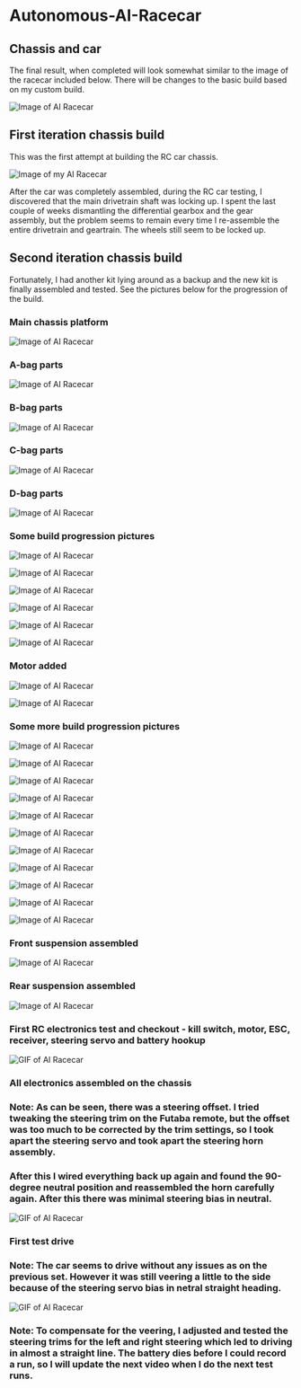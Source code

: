 # Autonomous-AI-Racecar

## Chassis and car ##

The final result, when completed will look somewhat similar to the image of the racecar included below. There will be changes to the basic build based on my custom build.

![Image of AI Racecar](https://github.com/Vthehusky/Autonomous-AI-Racecar/blob/main/Images/1_old.jpeg)

## First iteration chassis build ##

This was the first attempt at building the RC car chassis.

![Image of my AI Racecar](https://github.com/Vthehusky/Autonomous-AI-Racecar/blob/main/Images/77_old.jpeg)

After the car was completely assembled, during the RC car testing, I discovered that the main drivetrain shaft was locking up. I spent the last couple of weeks dismantling the differential gearbox and the gear assembly, but the problem seems to remain every time I re-assemble the entire drivetrain and geartrain. The wheels still seem to be locked up.

## Second iteration chassis build ##

Fortunately, I had another kit lying around as a backup and the new kit is finally assembled and tested. See the pictures below for the progression of the build.

### Main chassis platform ###
![Image of AI Racecar](https://github.com/Vthehusky/Autonomous-AI-Racecar/blob/main/Images/1_new.jpeg)

### A-bag parts ###
![Image of AI Racecar](https://github.com/Vthehusky/Autonomous-AI-Racecar/blob/main/Images/2_new.jpeg)

### B-bag parts ###
![Image of AI Racecar](https://github.com/Vthehusky/Autonomous-AI-Racecar/blob/main/Images/3_new.jpeg)

### C-bag parts ###
![Image of AI Racecar](https://github.com/Vthehusky/Autonomous-AI-Racecar/blob/main/Images/4_new.jpeg)

### D-bag parts ###
![Image of AI Racecar](https://github.com/Vthehusky/Autonomous-AI-Racecar/blob/main/Images/5_new.jpeg)

### Some build progression pictures ###
![Image of AI Racecar](https://github.com/Vthehusky/Autonomous-AI-Racecar/blob/main/Images/6_new.jpeg)

![Image of AI Racecar](https://github.com/Vthehusky/Autonomous-AI-Racecar/blob/main/Images/7_new.jpeg)

![Image of AI Racecar](https://github.com/Vthehusky/Autonomous-AI-Racecar/blob/main/Images/8_new.jpeg)

![Image of AI Racecar](https://github.com/Vthehusky/Autonomous-AI-Racecar/blob/main/Images/9_new.jpeg)

![Image of AI Racecar](https://github.com/Vthehusky/Autonomous-AI-Racecar/blob/main/Images/10_new.jpeg)

![Image of AI Racecar](https://github.com/Vthehusky/Autonomous-AI-Racecar/blob/main/Images/11_new.jpeg)

### Motor added ###
![Image of AI Racecar](https://github.com/Vthehusky/Autonomous-AI-Racecar/blob/main/Images/12_new.jpeg)

![Image of AI Racecar](https://github.com/Vthehusky/Autonomous-AI-Racecar/blob/main/Images/13_new.jpeg)

### Some more build progression pictures ###
![Image of AI Racecar](https://github.com/Vthehusky/Autonomous-AI-Racecar/blob/main/Images/14_new.jpeg)

![Image of AI Racecar](https://github.com/Vthehusky/Autonomous-AI-Racecar/blob/main/Images/15_new.jpeg)

![Image of AI Racecar](https://github.com/Vthehusky/Autonomous-AI-Racecar/blob/main/Images/16_new.jpeg)

![Image of AI Racecar](https://github.com/Vthehusky/Autonomous-AI-Racecar/blob/main/Images/17_new.jpeg)

![Image of AI Racecar](https://github.com/Vthehusky/Autonomous-AI-Racecar/blob/main/Images/18_new.jpeg)

![Image of AI Racecar](https://github.com/Vthehusky/Autonomous-AI-Racecar/blob/main/Images/19_new.jpeg)

![Image of AI Racecar](https://github.com/Vthehusky/Autonomous-AI-Racecar/blob/main/Images/20_new.jpeg)

![Image of AI Racecar](https://github.com/Vthehusky/Autonomous-AI-Racecar/blob/main/Images/21_new.jpeg)

![Image of AI Racecar](https://github.com/Vthehusky/Autonomous-AI-Racecar/blob/main/Images/22_new.jpeg)

![Image of AI Racecar](https://github.com/Vthehusky/Autonomous-AI-Racecar/blob/main/Images/23_new.jpeg)

![Image of AI Racecar](https://github.com/Vthehusky/Autonomous-AI-Racecar/blob/main/Images/24_new.jpeg)

### Front suspension assembled ###
![Image of AI Racecar](https://github.com/Vthehusky/Autonomous-AI-Racecar/blob/main/Images/25_new.jpeg)

### Rear suspension assembled ###
![Image of AI Racecar](https://github.com/Vthehusky/Autonomous-AI-Racecar/blob/main/Images/26_new.jpeg)

### First RC electronics test and checkout - kill switch, motor, ESC, receiver, steering servo and battery hookup ###
![GIF of AI Racecar](https://github.com/Vthehusky/Autonomous-AI-Racecar/blob/main/Images/27_new.gif)

### All electronics assembled on the chassis ###
### Note: As can be seen, there was a steering offset. I tried tweaking the steering trim on the Futaba remote, but the offset was too much to be corrected by the trim settings, so I took apart the steering servo and took apart the steering horn assembly. ###
###       After this I wired everything back up again and found the 90-degree neutral position and reassembled the horn carefully again. After this there was minimal steering bias in neutral. ###
![GIF of AI Racecar](https://github.com/Vthehusky/Autonomous-AI-Racecar/blob/main/Images/28_new.gif)

### First test drive ###
### Note: The car seems to drive without any issues as on the previous set. However it was still veering a little to the side because of the steering servo bias in netral straight heading. ###

![GIF of AI Racecar](https://github.com/Vthehusky/Autonomous-AI-Racecar/blob/main/Images/29_new.gif)

### Note: To compensate for the veering, I adjusted and tested the steering trims for the left and right steering which led to driving in almost a straight line. The battery dies before I could record a run, so I will update the next video when I do the next test runs. ###
